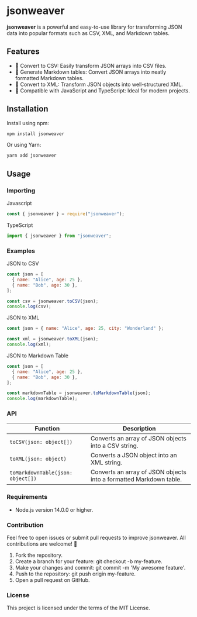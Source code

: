 # jsonweaver

**jsonweaver** is a powerful and easy-to-use library for transforming JSON data into popular formats such as CSV, XML, and Markdown tables.

## Features

- 🚀 Convert to CSV: Easily transform JSON arrays into CSV files.
- 📄 Generate Markdown tables: Convert JSON arrays into neatly formatted Markdown tables.
- 📂 Convert to XML: Transform JSON objects into well-structured XML.
- 🔧 Compatible with JavaScript and TypeScript: Ideal for modern projects.

## Installation

Install using npm:

```bash
npm install jsonweaver
```

Or using Yarn:

```bash
yarn add jsonweaver
```

## Usage

### Importing

Javascript

```javascript
const { jsonweaver } = require("jsonweaver");
```

TypeScript

```typescript
import { jsonweaver } from "jsonweaver";
```

### Examples

JSON to CSV

```javascript
const json = [
  { name: "Alice", age: 25 },
  { name: "Bob", age: 30 },
];

const csv = jsonweaver.toCSV(json);
console.log(csv);
```

JSON to XML

```javascript
const json = { name: "Alice", age: 25, city: "Wonderland" };

const xml = jsonweaver.toXML(json);
console.log(xml);
```

JSON to Markdown Table

```javascript
const json = [
  { name: "Alice", age: 25 },
  { name: "Bob", age: 30 },
];

const markdownTable = jsonweaver.toMarkdownTable(json);
console.log(markdownTable);
```

### API

| Function                          | Description                                                        |
| --------------------------------- | ------------------------------------------------------------------ |
| `toCSV(json: object[])`           | Converts an array of JSON objects into a CSV string.               |
| `toXML(json: object)`             | Converts a JSON object into an XML string.                         |
| `toMarkdownTable(json: object[])` | Converts an array of JSON objects into a formatted Markdown table. |

### Requirements

- Node.js version 14.0.0 or higher.

### Contribution

Feel free to open issues or submit pull requests to improve jsonweaver. All contributions are welcome! 🌟

1. Fork the repository.
2. Create a branch for your feature: git checkout -b my-feature.
3. Make your changes and commit: git commit -m 'My awesome feature'.
4. Push to the repository: git push origin my-feature.
5. Open a pull request on GitHub.

### License

This project is licensed under the terms of the MIT License.

